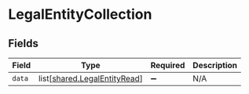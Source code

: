 # LegalEntityCollection


## Fields

| Field                                                                      | Type                                                                       | Required                                                                   | Description                                                                |
| -------------------------------------------------------------------------- | -------------------------------------------------------------------------- | -------------------------------------------------------------------------- | -------------------------------------------------------------------------- |
| `data`                                                                     | list[[shared.LegalEntityRead](undefined/models/shared/legalentityread.md)] | :heavy_minus_sign:                                                         | N/A                                                                        |